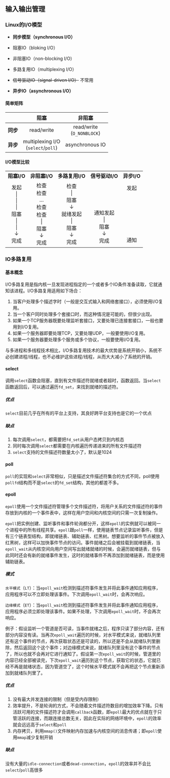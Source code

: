 ## 输入输出管理

### Linux的I/O模型

* **同步模型（synchronous I/O）**

* 阻塞IO（bloking I/O）

* 非阻塞IO（non-blocking I/O）

* 多路复用IO（multiplexing I/O）

* ~~信号驱动IO（signal-driven I/O）~~ 不常用

* **异步IO（asynchronous I/O）**

#### 简单矩阵

| | **阻塞** | **非阻塞** |
| :--: | :-------: | :-------: |
| **同步** | read/write | read/write<br />\(`O_NONBLOCK`\) |
| **异步** | multiplexing I/O<br />\(`select`/`poll`\) | asynchronous IO |

#### I/O模型比较

<table>
<tr>
  <td align="center"><b>阻塞I/O</b></td>
  <td align="center"><b>非阻塞I/O</b></td>
  <td align="center"><b>多路复用I/O</b></td>
  <td align="center"><b>信号驱动I/O</b></td>
  <td align="center"><b>异步I/O</b></td>
</tr>
<tr>
  <td align="center">
    发起<br />
     | <br />
     | <br />
     | <br />
    阻塞<br />
     | <br />
     | <br />
     ↓ <br />
    完成<br />
  </td>
  <td align="center">
    检查<br />
    检查<br />
    …<br />
    检查<br />
    检查<br />
     | <br />
    阻塞<br />
     ↓ <br />
    完成<br />
  </td>
  <td align="center">
    检查<br />
     | <br />
    阻塞<br />
     ↓ <br />
   就绪发起<br />
     | <br />
    阻塞<br />
     ↓ <br />
    完成<br />
  </td>
  <td align="center">
    <br />
    <br />
    <br />
    <br />
   通知发起<br />
      | <br />
     阻塞<br />
      ↓ <br />
    完成<br />
  </td>
  <td align="center">
    发起<br />
    <br />
    <br />
    <br />
    <br />
    <br />
    <br />
    <br />
    通知<br />
  </td>
</tr>
</table>

### IO多路复用

#### 基本概念

I/O多路复用是指内核一旦发现进程指定的一个或者多个IO条件准备读取，它就通知该进程。I/O多路复用适用如下场合：

1. 当客户处理多个描述字时（一般是交互式输入和网络套接口），必须使用I/O复用。
2. 当一个客户同时处理多个套接口时，而这种情况是可能的，但很少出现。
3. 如果一个TCP服务器既要处理监听套接口，又要处理已连接套接口，一般也要用到I/O复用。
4. 如果一个服务器即要处理TCP，又要处理UDP，一般要使用I/O复用。
5. 如果一个服务器要处理多个服务或多个协议，一般要使用I/O复用。

与多进程和多线程技术相比，I/O多路复用技术的最大优势是系统开销小，系统不必创建进程/线程，也不必维护这些进程/线程，从而大大减小了系统的开销。

#### select

调用`select`函数会阻塞，直到有文件描述符就绪或者超时，函数返回。当`select`函数返回后，可以通过遍历`fd_set`，来找到就绪的描述符。

##### 优点

`select`目前几乎在所有的平台上支持，其良好跨平台支持也是它的一个优点

##### 缺点

1. 每次调用`select`，都需要把`fd_set`从用户态拷贝到内核态
2. 同时每次调用`select`都需要在内核遍历传递进来的所有文件描述符
3. `select`支持的文件描述符数量太小了，默认是1024

#### poll

`poll`的实现和`select`非常相似，只是描述文件描述符集合的方式不同，poll使用`pollfd`结构而不是`select`的`fd_set`结构，其他的都差不多。

#### epoll

`epoll`使用一个文件描述符管理多个文件描述符，将用户关系的文件描述符的事件存放到内核的一个事件表中，这样在用户空间和内核空间的只需一次复制操作。

`epoll`把实例创建、监听事件和事件轮询都分开，这样`epoll`的实例就可以被同一个进程中的所有线程共享。`epoll`跟`poll`一样，使用链表节点记录监听事件，但是有三个链表型结构，即就绪链表、辅助链表、红黑树。想要监听的事件节点被放入红黑树，这样可以加快事件节点的访问。事件就绪之后会被挂载到就绪链表，当`epoll_wait`从内核空间向用户空间写出就绪就绪的时候，会遍历就绪链表，但与此同时还会有新的就绪事件发生，这时的就绪事件不再添加到就绪链表，而是使用辅助链表。

##### 模式

`水平模式`（`LT`）：当`epoll_wait`检测到描述符事件发生并将此事件通知应用程序，应用程序可以不立即处理该事件。下次调用`epoll_wait`时，会再次响应。

`边缘模式`（`ET`）：当`epoll_wait`检测到描述符事件发生并将此事件通知应用程序，应用程序必须立即处理该事件。如果不处理，下次调用`epoll_wait`时，不会再次响应。

例子：假设监听一个管道是否可读，当事件就绪之后，程序只读了部分内容，还有部分内容没有读。当再次`epoll_wait`遍历的时候，对水平模式来说，就绪队列里还有这个事件的节点，再次获取状态还是可读的，所以还是不会从就绪队列里删除，然后返回这个这个事件；对边缘模式来说，就绪队列里没有这个事件的节点了，所以也就不会再对它进行通知了。假设第一次`epoll_wait`的时候，管道里的内容已经全部被读完，下次`epoll_wait`遍历到这个节点，获取它的状态，它就已经不再是就绪状态，因为管道空了，这个时候水平模式就不会再把这个节点重新添加到就绪队列里了。

##### 优点

1. 没有最大并发连接的限制（但是受内存限制）
2. 效率提升，不是轮询的方式，不会随着文件描述符数目的增加效率下降。只有活跃可用的文件描述符才会调用`callback`函数，即`epoll`最大的优点就在于只管活跃的连接，而跟连接总数无关，因此在实际的网络环境中，`epoll`的效率就会远远高于`select`和`poll`
3. 内存拷贝，利用`mmap()`文件映射内存加速与内核空间的消息传递；即`epoll`使用`mmap`减少复制开销

##### 缺点

没有大量的`idle-connection`或者`dead-connection`，`epoll`的效率并不会比`select`/`poll`高很多

